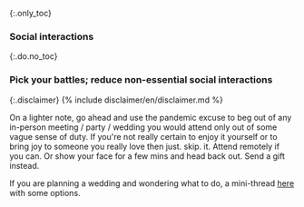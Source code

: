 {:.only_toc}
### Social interactions

{:.do.no_toc}
### Pick your battles; reduce non-essential social interactions

{:.disclaimer}
{% include disclaimer/en/disclaimer.md %}


On a lighter note, go ahead and use the pandemic excuse to beg out of any in-person meeting / party / wedding you would attend only out of
some vague sense of duty. If you're not really certain to enjoy it yourself or to bring joy to someone you really love then just. skip. it.
Attend remotely if you can. Or show your face for a few mins and head back out. Send a gift instead.

If you are planning a wedding and wondering what to do, a mini-thread [here](https://twitter.com/figgyjam/status/1236997165626478593) with
some options.
